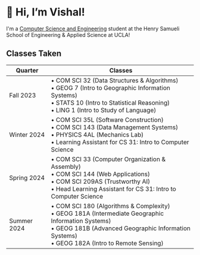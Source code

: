 # 👋 Hi, I’m Vishal! 
I'm a [Computer Science and Engineering]([url](https://catalog.registrar.ucla.edu/major/2023/ComputerScienceandEngineeringBS)https://catalog.registrar.ucla.edu/major/2023/ComputerScienceandEngineeringBS) student at the Henry Samueli School of Engineering & Applied Science at UCLA!

## Classes Taken
| Quarter | Classes | 
| ------- | ------- |
| Fall 2023 | • COM SCI 32 (Data Structures & Algorithms) <br> • GEOG 7 (Intro to Geographic Information Systems) <br> • STATS 10 (Intro to Statistical Reasoning) <br> • LING 1 (Intro to Study of Language) | 
| Winter 2024 | • COM SCI 35L (Software Construction) <br> • COM SCI 143 (Data Management Systems) <br> • PHYSICS 4AL (Mechanics Lab) <br> • Learning Assistant for CS 31: Intro to Computer Science |
| Spring 2024 | • COM SCI 33 (Computer Organization & Assembly) <br> • COM SCI 144 (Web Applications) <br> • COM SCI 209AS (Trustworthy AI) <br> • Head Learning Assistant for CS 31: Intro to Computer Science |
| Summer 2024 | • COM SCI 180 (Algorithms & Complexity) <br> • GEOG 181A (Intermediate Geographic Information Systems) <br> • GEOG 181B (Advanced Geographic Information Systems) <br> • GEOG 182A (Intro to Remote Sensing) | 



<!-- To be Updated

### GitHub Stats
<p align="left">
  <img src="https://github-readme-stats.vercel.app/api/top-langs/?username=visyat&layout=compact&count_private=true&theme=vue&hide=jupyter%20notebook" alt="Most used languages!" height=150 />
</p>

--> 
